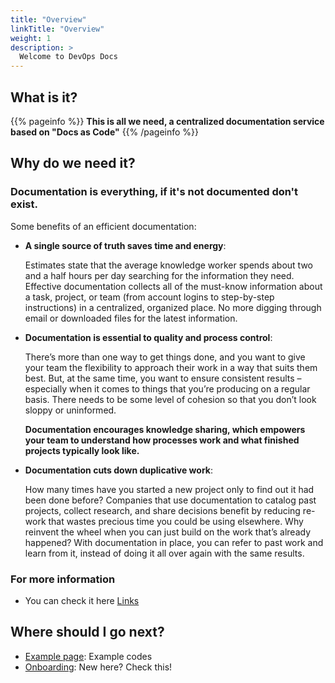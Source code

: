 ```yaml
---
title: "Overview"
linkTitle: "Overview"
weight: 1
description: >
  Welcome to DevOps Docs
---
```


## What is it?
{{% pageinfo %}}
**This is all we need, a centralized documentation service based on "Docs as Code"**
{{% /pageinfo %}}


## Why do we need it?

### Documentation is everything, if it's not documented don't exist.


Some benefits of an efficient documentation:

* **A single source of truth saves time and energy**: 
  
  Estimates state that the average knowledge worker spends about two and a half hours per day searching for the information they need. Effective documentation collects all of the must-know information about a task, project, or team (from account logins to step-by-step instructions) in a centralized, organized place. No more digging through email or downloaded files for the latest information.

* **Documentation is essential to quality and process control**: 

  There’s more than one way to get things done, and you want to give your team the flexibility to approach their work in a way that suits them best. 
  But, at the same time, you want to ensure consistent results – especially when it comes to things that you’re producing on a regular basis. There needs to be some level of cohesion so that you don’t look sloppy or uninformed. 
  
  **Documentation encourages knowledge sharing, which empowers your team to understand how processes work and what finished projects typically look like.**

* **Documentation cuts down duplicative work**: 
  
  How many times have you started a new project only to find out it had been done before? Companies that use documentation to catalog past projects, collect research, and share decisions benefit by reducing re-work that wastes precious time you could be using elsewhere. 
  Why reinvent the wheel when you can just build on the work that’s already happened? With documentation in place, you can refer to past work and learn from it, instead of doing it all over again with the same results.


### For more information 

*  You can check it here [Links](https://www.atlassian.com/work-management/knowledge-sharing/documentation/importance-of-documentation)

## Where should I go next?


* [Example page](/docs/examples/): Example codes
* [Onboarding](/docs/onboarding/): New here? Check this!